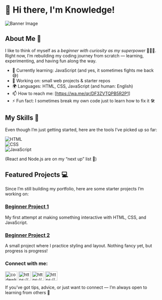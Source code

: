 # 👋 Hi there, I'm Knowledge!  

![Banner Image](https://res.cloudinary.com/dtrn8j0sz/image/upload/c_fill,h_300/v1746787744/PFP_gxv8zt.jpg)

## About Me 🚀

I like to think of myself as a *beginner with curiosity as my superpower* 🦸🏽‍♂.  
Right now, I’m rebuilding my coding journey from scratch — learning, experimenting, and having fun along the way.  

- 🌱 Currently learning: JavaScript (and yes, it sometimes fights me back 😅)  
- 🔭 Working on: small web projects & starter repos  
- 🌍 Languages: HTML, CSS, JavaScript (and human: English)  
- 📫 How to reach me: [https://wa.me/qr/DF3ZVTQPB5R2P1]  
- ⚡ Fun fact: I sometimes break my own code just to learn how to fix it 🛠  



## My Skills 🧠

Even though I’m just getting started, here are the tools I’ve picked up so far:  

![HTML](https://img.shields.io/badge/-HTML-E34F26?style=flat-square&logo=html5&logoColor=white)  
![CSS](https://img.shields.io/badge/-CSS-1572B6?style=flat-square&logo=css3&logoColor=white)  
![JavaScript](https://img.shields.io/badge/-JavaScript-F7DF1E?style=flat-square&logo=javascript&logoColor=black)  

(React and Node.js are on my “next up” list 👀)  



## Featured Projects 💻  

Since I’m still building my portfolio, here are some starter projects I’m working on:  

### [Beginner Project 1](#)  
My first attempt at making something interactive with HTML, CSS, and JavaScript.  

### [Beginner Project 2](#)  
A small project where I practice styling and layout. Nothing fancy yet, but progress is progress!  


<h3 align="left">Connect with me:</h3>
<p align="left">
<a href="https://twitter.com/codewknow_ledge" target="blank"><img align="center" src="https://raw.githubusercontent.com/rahuldkjain/github-profile-readme-generator/master/src/images/icons/Social/twitter.svg" alt="codewknow_ledge" height="30" width="40" /></a>
<a href="https://linkedin.com/in/https://www.linkedin.com/in/knowledge54/" target="blank"><img align="center" src="https://raw.githubusercontent.com/rahuldkjain/github-profile-readme-generator/master/src/images/icons/Social/linked-in-alt.svg" alt="https://www.linkedin.com/in/knowledge54/" height="30" width="40" /></a>
<a href="https://instagram.com/https://www.instagram.com/codewithknowledge" target="blank"><img align="center" src="https://raw.githubusercontent.com/rahuldkjain/github-profile-readme-generator/master/src/images/icons/Social/instagram.svg" alt="https://www.instagram.com/codewithknowledge" height="30" width="40" /></a>
<a href="https://www.youtube.com/c/https://youtube.com/@codewknowledge" target="blank"><img align="center" src="https://raw.githubusercontent.com/rahuldkjain/github-profile-readme-generator/master/src/images/icons/Social/youtube.svg" alt="https://youtube.com/@codewknowledge" height="30" width="40" /></a>
</p>

If you’ve got tips, advice, or just want to connect — I’m always open to learning from others 🤝
